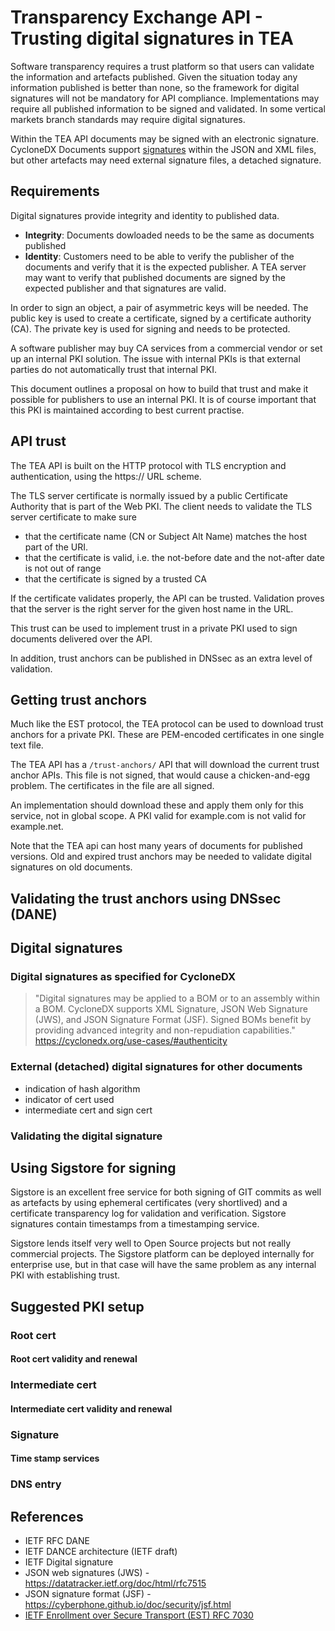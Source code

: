 # Transparency Exchange API - Trusting digital signatures in TEA

Software transparency requires a trust platform so that users
can validate the information and artefacts published. Given
the situation today any information published is better than
none, so the framework for digital signatures will not
be mandatory for API compliance. Implementations may
require all published information to be signed and
validated. In some vertical markets branch standards may require
digital signatures.

Within the TEA API documents may be signed with an electronic
signature. CycloneDX Documents support [signatures](https://cyclonedx.org/use-cases/#authenticity) within
the JSON and XML files, but other artefacts may need external
signature files, a detached signature.

## Requirements

Digital signatures provide integrity and identity to published data.

- __Integrity__: Documents dowloaded needs to be the same
  as documents published
- __Identity__: Customers need to be able to verify the
  publisher of the documents and verify that it is
  the expected publisher.
  A TEA server may want to verify that published
  documents are signed by the expected publisher
  and that signatures are valid.

In order to sign an object, a pair of asymmetric keys will be
needed. The public key is used to create a certificate, signed
by a certificate authority (CA). The private key is used for
signing and needs to be protected.

A software publisher may buy CA services from a commercial vendor
or set up an internal PKI solution. The issue with internal PKIs is that
external parties do not automatically trust that internal PKI.

This document outlines a proposal on how to build that trust and
make it possible for publishers to use an internal PKI. It is
of course important that this PKI is maintained according to
best current practise.

## API trust

The TEA API is built on the HTTP protocol with TLS encryption
and authentication, using the https:// URL scheme.

The TLS server certificate is normally issued by a public Certificate
Authority that is part of the Web PKI. The client needs to validate
the TLS server certificate to make sure

- that the certificate name (CN or Subject Alt Name) matches the
  host part of the URI.
- that the certificate is valid, i.e. the not-before date and the
  not-after date is not out of range
- that the certificate is signed by a trusted CA

If the certificate validates properly, the API can be trusted.
Validation proves that the server is the right server for the
given host name in the URL. 

This trust can be used to implement trust in a private PKI
used to sign documents delivered over the API. 

In addition, trust anchors can be
published in DNSsec as an extra level of validation.

## Getting trust anchors

Much like the EST protocol, the TEA protocol can be used
to download trust anchors for a private PKI. These are
PEM-encoded certificates in one single text file.

The TEA API has a `/trust-anchors/` API that will download
the current trust anchor APIs. This file is not signed,
that would cause a chicken-and-egg problem. The certificates
in the file are all signed.

An implementation should download these and apply them only
for this service, not in global scope. A PKI valid for example.com
is not valid for example.net.

Note that the TEA api can host many years of documents for
published versions. Old and expired trust anchors may be needed
to validate digital signatures on old documents.

## Validating the trust anchors using DNSsec (DANE)

## Digital signatures

### Digital signatures as specified for CycloneDX

> "Digital signatures may be applied to a BOM or to an assembly within a BOM.
> CycloneDX supports XML Signature, JSON Web Signature (JWS), and JSON Signature Format (JSF).
> Signed BOMs benefit by providing advanced integrity and non-repudiation capabilities."
<https://cyclonedx.org/use-cases/#authenticity>

### External (detached) digital signatures for other documents

- indication of hash algorithm
- indicator of cert used
- intermediate cert and sign cert

### Validating the digital signature

## Using Sigstore for signing

Sigstore is an excellent free service for both signing of GIT commits as well
as artefacts by using ephemeral certificates (very shortlived) and a
certificate transparency log for validation and verification.
Sigstore signatures contain timestamps from a timestamping service.

Sigstore lends itself very well to Open Source projects but not really
commercial projects. The Sigstore platform can be deployed internally
for enterprise use, but in that case will have the same problem as any
internal PKI with establishing trust.

## Suggested PKI setup

### Root cert

#### Root cert validity and renewal

### Intermediate cert

#### Intermediate cert validity and renewal

### Signature

#### Time stamp services

### DNS entry

## References

- IETF RFC DANE
- IETF DANCE architecture (IETF draft)
- IETF Digital signature
- JSON web signatures (JWS) - <https://datatracker.ietf.org/doc/html/rfc7515>
- JSON signature format (JSF) - <https://cyberphone.github.io/doc/security/jsf.html>
- [IETF Enrollment over Secure Transport (EST) RFC 7030](https://www.rfc-editor.org/rfc/rfc7030)
